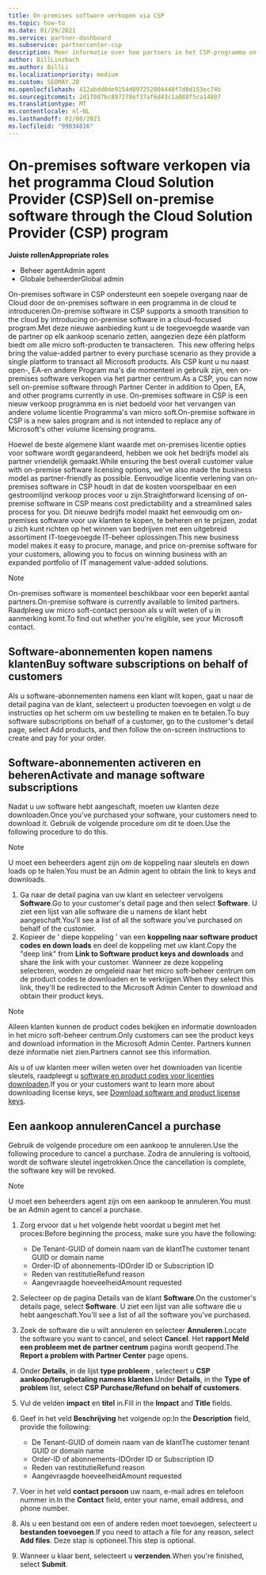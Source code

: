 ```yaml
---
title: On-premises software verkopen via CSP
ms.topic: how-to
ms.date: 01/29/2021
ms.service: partner-dashboard
ms.subservice: partnercenter-csp
description: Meer informatie over hoe partners in het CSP-programma on-premises software-abonnementen kunnen kopen, beheren, verkopen en annuleren namens klanten in het partner centrum.
author: BillLinzbach
ms.author: BillLi
ms.localizationpriority: medium
ms.custom: SEOMAY.20
ms.openlocfilehash: 412abdd0de9154d897252004440f7d8d153ec74b
ms.sourcegitcommit: 2d1f0d7bc897278ef37af6d43c1a088f5ca14807
ms.translationtype: MT
ms.contentlocale: nl-NL
ms.lasthandoff: 02/08/2021
ms.locfileid: "99834816"
---
```

# <a name="sell-on-premise-software-through-the-cloud-solution-provider-csp-program"></a><span data-ttu-id="a3352-103">On-premises software verkopen via het programma Cloud Solution Provider (CSP)</span><span class="sxs-lookup"><span data-stu-id="a3352-103">Sell on-premise software through the Cloud Solution Provider (CSP) program</span></span>

<span data-ttu-id="a3352-104">**Juiste rollen**</span><span class="sxs-lookup"><span data-stu-id="a3352-104">**Appropriate roles**</span></span>

- <span data-ttu-id="a3352-105">Beheer agent</span><span class="sxs-lookup"><span data-stu-id="a3352-105">Admin agent</span></span>
- <span data-ttu-id="a3352-106">Globale beheerder</span><span class="sxs-lookup"><span data-stu-id="a3352-106">Global admin</span></span>

<span data-ttu-id="a3352-107">On-premises software in CSP ondersteunt een soepele overgang naar de Cloud door de on-premises software in een programma in de cloud te introduceren.</span><span class="sxs-lookup"><span data-stu-id="a3352-107">On-premise software in CSP supports a smooth transition to the cloud by introducing on-premise software in a cloud-focused program.</span></span><span data-ttu-id="a3352-108">Met deze nieuwe aanbieding kunt u de toegevoegde waarde van de partner op elk aankoop scenario zetten, aangezien deze één platform biedt om alle micro soft-producten te transacteren.</span><span class="sxs-lookup"><span data-stu-id="a3352-108">  This new offering helps bring the value-added partner to every purchase scenario as they provide a single platform to transact all Microsoft products.</span></span> <span data-ttu-id="a3352-109">Als CSP kunt u nu naast open-, EA-en andere Program ma's die momenteel in gebruik zijn, een on-premises software verkopen via het partner centrum.</span><span class="sxs-lookup"><span data-stu-id="a3352-109">As a CSP, you can now sell on-premise software through Partner Center in addition to Open, EA, and other programs currently in use.</span></span> <span data-ttu-id="a3352-110">On-premises software in CSP is een nieuw verkoop programma en is niet bedoeld voor het vervangen van andere volume licentie Programma's van micro soft.</span><span class="sxs-lookup"><span data-stu-id="a3352-110">On-premise software in CSP is a new sales program and is not intended to replace any of Microsoft's other volume licensing programs.</span></span> 
 
<span data-ttu-id="a3352-111">Hoewel de beste algemene klant waarde met on-premises licentie opties voor software wordt gegarandeerd, hebben we ook het bedrijfs model als partner vriendelijk gemaakt.</span><span class="sxs-lookup"><span data-stu-id="a3352-111">While ensuring the best overall customer value with on-premise software licensing options, we've also made the business model as partner-friendly as possible.</span></span> <span data-ttu-id="a3352-112">Eenvoudige licentie verlening van on-premises software in CSP houdt in dat de kosten voorspelbaar en een gestroomlijnd verkoop proces voor u zijn.</span><span class="sxs-lookup"><span data-stu-id="a3352-112">Straightforward licensing of on-premise software in CSP means cost predictability and a streamlined sales process for you.</span></span> <span data-ttu-id="a3352-113">Dit nieuwe bedrijfs model maakt het eenvoudig om on-premises software voor uw klanten te kopen, te beheren en te prijzen, zodat u zich kunt richten op het winnen van bedrijven met een uitgebreid assortiment IT-toegevoegde IT-beheer oplossingen.</span><span class="sxs-lookup"><span data-stu-id="a3352-113">This new business model makes it easy to procure, manage, and price on-premise software for your customers, allowing you to focus on winning business with an expanded portfolio of IT management value-added solutions.</span></span> 

>[!NOTE]
><span data-ttu-id="a3352-114">On-premises software is momenteel beschikbaar voor een beperkt aantal partners.</span><span class="sxs-lookup"><span data-stu-id="a3352-114">On-premise software is currently available to limited partners.</span></span> <span data-ttu-id="a3352-115">Raadpleeg uw micro soft-contact persoon als u wilt weten of u in aanmerking komt.</span><span class="sxs-lookup"><span data-stu-id="a3352-115">To find out whether you're eligible, see your Microsoft contact.</span></span> 


## <a name="buy-software-subscriptions-on-behalf-of-customers"></a><span data-ttu-id="a3352-116">Software-abonnementen kopen namens klanten</span><span class="sxs-lookup"><span data-stu-id="a3352-116">Buy software subscriptions on behalf of customers</span></span>

<span data-ttu-id="a3352-117">Als u software-abonnementen namens een klant wilt kopen, gaat u naar de detail pagina van de klant, selecteert u producten toevoegen en volgt u de instructies op het scherm om uw bestelling te maken en te betalen.</span><span class="sxs-lookup"><span data-stu-id="a3352-117">To buy software subscriptions on behalf of a customer, go to the customer's detail page, select Add products, and then follow the on-screen instructions to create and pay for your order.</span></span>

## <a name="activate-and-manage-software-subscriptions"></a><span data-ttu-id="a3352-118">Software-abonnementen activeren en beheren</span><span class="sxs-lookup"><span data-stu-id="a3352-118">Activate and manage software subscriptions</span></span>

<span data-ttu-id="a3352-119">Nadat u uw software hebt aangeschaft, moeten uw klanten deze downloaden.</span><span class="sxs-lookup"><span data-stu-id="a3352-119">Once you've purchased your software, your customers need to download it.</span></span> <span data-ttu-id="a3352-120">Gebruik de volgende procedure om dit te doen.</span><span class="sxs-lookup"><span data-stu-id="a3352-120">Use the following procedure to do this.</span></span>

>[!NOTE]
><span data-ttu-id="a3352-121">U moet een beheerders agent zijn om de koppeling naar sleutels en down loads op te halen.</span><span class="sxs-lookup"><span data-stu-id="a3352-121">You must be an Admin agent to obtain the link to keys and downloads.</span></span>

1. <span data-ttu-id="a3352-122">Ga naar de detail pagina van uw klant en selecteer vervolgens **Software**.</span><span class="sxs-lookup"><span data-stu-id="a3352-122">Go to your customer's detail page and then select **Software**.</span></span> <span data-ttu-id="a3352-123">U ziet een lijst van alle software die u namens de klant hebt aangeschaft.</span><span class="sxs-lookup"><span data-stu-id="a3352-123">You'll see a list of all the software you've purchased on behalf of the customer.</span></span>
2. <span data-ttu-id="a3352-124">Kopieer de ' diepe koppeling ' van een **koppeling naar software product codes en down loads** en deel de koppeling met uw klant.</span><span class="sxs-lookup"><span data-stu-id="a3352-124">Copy the "deep link" from **Link to Software product keys and downloads** and share the link with your customer.</span></span> <span data-ttu-id="a3352-125">Wanneer ze deze koppeling selecteren, worden ze omgeleid naar het micro soft-beheer centrum om de product codes te downloaden en te verkrijgen.</span><span class="sxs-lookup"><span data-stu-id="a3352-125">When they select this link, they'll be redirected to the Microsoft Admin Center to download and obtain their product keys.</span></span>

>[!NOTE]
><span data-ttu-id="a3352-126">Alleen klanten kunnen de product codes bekijken en informatie downloaden in het micro soft-beheer centrum.</span><span class="sxs-lookup"><span data-stu-id="a3352-126">Only customers can see the product keys and download information in the Microsoft Admin Center.</span></span> <span data-ttu-id="a3352-127">Partners kunnen deze informatie niet zien.</span><span class="sxs-lookup"><span data-stu-id="a3352-127">Partners cannot see this information.</span></span>

<span data-ttu-id="a3352-128">Als u of uw klanten meer willen weten over het downloaden van licentie sleutels, raadpleegt u [software en product codes voor licenties downloaden](https://go.microsoft.com/fwlink/p/?linkid=2152525).</span><span class="sxs-lookup"><span data-stu-id="a3352-128">If you or your customers want to learn more about downloading license keys, see [Download software and product license keys](https://go.microsoft.com/fwlink/p/?linkid=2152525).</span></span>

## <a name="cancel-a-purchase"></a><span data-ttu-id="a3352-129">Een aankoop annuleren</span><span class="sxs-lookup"><span data-stu-id="a3352-129">Cancel a purchase</span></span>

<span data-ttu-id="a3352-130">Gebruik de volgende procedure om een aankoop te annuleren.</span><span class="sxs-lookup"><span data-stu-id="a3352-130">Use the following procedure to cancel a purchase.</span></span> <span data-ttu-id="a3352-131">Zodra de annulering is voltooid, wordt de software sleutel ingetrokken.</span><span class="sxs-lookup"><span data-stu-id="a3352-131">Once the cancellation is complete, the software key will be revoked.</span></span> 

>[!NOTE]
><span data-ttu-id="a3352-132">U moet een beheerders agent zijn om een aankoop te annuleren.</span><span class="sxs-lookup"><span data-stu-id="a3352-132">You must be an Admin agent to cancel a purchase.</span></span> 

1.  <span data-ttu-id="a3352-133">Zorg ervoor dat u het volgende hebt voordat u begint met het proces:</span><span class="sxs-lookup"><span data-stu-id="a3352-133">Before beginning the process, make sure you have the following:</span></span> 
    - <span data-ttu-id="a3352-134">De Tenant-GUID of domein naam van de klant</span><span class="sxs-lookup"><span data-stu-id="a3352-134">The customer tenant GUID or domain name</span></span>
    - <span data-ttu-id="a3352-135">Order-ID of abonnements-ID</span><span class="sxs-lookup"><span data-stu-id="a3352-135">Order ID or Subscription ID</span></span>
    - <span data-ttu-id="a3352-136">Reden van restitutie</span><span class="sxs-lookup"><span data-stu-id="a3352-136">Refund reason</span></span>
    - <span data-ttu-id="a3352-137">Aangevraagde hoeveelheid</span><span class="sxs-lookup"><span data-stu-id="a3352-137">Amount requested</span></span>

2.  <span data-ttu-id="a3352-138">Selecteer op de pagina Details van de klant **Software**.</span><span class="sxs-lookup"><span data-stu-id="a3352-138">On the customer's details page, select **Software**.</span></span> <span data-ttu-id="a3352-139">U ziet een lijst van alle software die u hebt aangeschaft.</span><span class="sxs-lookup"><span data-stu-id="a3352-139">You'll see a list of all the software you've purchased.</span></span> 

3.  <span data-ttu-id="a3352-140">Zoek de software die u wilt annuleren en selecteer **Annuleren**.</span><span class="sxs-lookup"><span data-stu-id="a3352-140">Locate the software you want to cancel, and select **Cancel**.</span></span> <span data-ttu-id="a3352-141">Het **rapport Meld een probleem met de partner centrum** pagina wordt geopend.</span><span class="sxs-lookup"><span data-stu-id="a3352-141">The **Report a problem with Partner Center** page opens.</span></span> 

4.  <span data-ttu-id="a3352-142">Onder **Details**, in de lijst **type probleem** , selecteert u **CSP aankoop/terugbetaling namens klanten**.</span><span class="sxs-lookup"><span data-stu-id="a3352-142">Under **Details**, in the **Type of problem** list, select **CSP Purchase/Refund on behalf of customers**.</span></span>

5.  <span data-ttu-id="a3352-143">Vul de velden **impact** en **titel** in.</span><span class="sxs-lookup"><span data-stu-id="a3352-143">Fill in the **Impact** and **Title** fields.</span></span> 

6.  <span data-ttu-id="a3352-144">Geef in het veld **Beschrijving** het volgende op:</span><span class="sxs-lookup"><span data-stu-id="a3352-144">In the **Description** field, provide the following:</span></span> 
    -   <span data-ttu-id="a3352-145">De Tenant-GUID of domein naam van de klant</span><span class="sxs-lookup"><span data-stu-id="a3352-145">The customer tenant GUID or domain name</span></span>
    -   <span data-ttu-id="a3352-146">Order-ID of abonnements-ID</span><span class="sxs-lookup"><span data-stu-id="a3352-146">Order ID or Subscription ID</span></span>
    -   <span data-ttu-id="a3352-147">Reden van restitutie</span><span class="sxs-lookup"><span data-stu-id="a3352-147">Refund reason</span></span>
    -   <span data-ttu-id="a3352-148">Aangevraagde hoeveelheid</span><span class="sxs-lookup"><span data-stu-id="a3352-148">Amount requested</span></span>

7.  <span data-ttu-id="a3352-149">Voer in het veld **contact persoon** uw naam, e-mail adres en telefoon nummer in.</span><span class="sxs-lookup"><span data-stu-id="a3352-149">In the **Contact** field, enter your name, email address, and phone number.</span></span> 

8.  <span data-ttu-id="a3352-150">Als u een bestand om een of andere reden moet toevoegen, selecteert u **bestanden toevoegen**.</span><span class="sxs-lookup"><span data-stu-id="a3352-150">If you need to attach a file for any reason, select **Add files**.</span></span> <span data-ttu-id="a3352-151">Deze stap is optioneel.</span><span class="sxs-lookup"><span data-stu-id="a3352-151">This step is optional.</span></span> 

9.  <span data-ttu-id="a3352-152">Wanneer u klaar bent, selecteert u **verzenden**.</span><span class="sxs-lookup"><span data-stu-id="a3352-152">When you're finished, select **Submit**.</span></span>